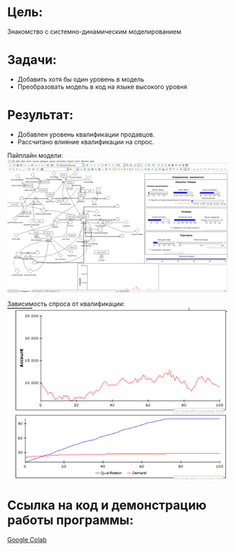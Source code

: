 # Цель:
Знакомство с системно-динамическим моделированием

# Задачи:
* Добавить хотя бы один уровень в модель
* Преобразовать модель в код на языке высокого уровня

# Результат:
* Добавлен уровень квалификации продавцов.
* Рассчитано влияние квалификации на спрос.

Пайплайн модели:
<img src="pipeline.jpg"/>

Зависимость спроса от квалификации:
<img src="plot.jpg"/>

# Ссылка на код и демонстрацию работы программы:
[Google Colab](https://colab.research.google.com/drive/13xjjCF8bpb08-8Qq9H2IQb7Nj1O0TNPW?usp=sharing)